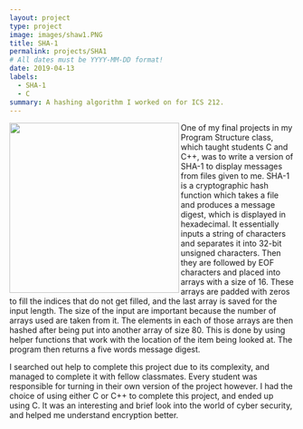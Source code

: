 ```yaml
---
layout: project
type: project
image: images/shaw1.PNG
title: SHA-1
permalink: projects/SHA1
# All dates must be YYYY-MM-DD format!
date: 2019-04-13
labels:
  - SHA-1
  - C
summary: A hashing algorithm I worked on for ICS 212.
---
```


<img class="ui image" align="left" src="{{ site.baseurl }}/images/shaone.jpg" height="300" width="300" >

One of my final projects in my Program Structure class, which taught students C and C++, was to write a version of SHA-1 to display messages from files given to me. SHA-1 is a cryptographic hash function which takes a file and produces a message digest, which is displayed in hexadecimal. It essentially inputs a string of characters and separates it into 32-bit unsigned characters. Then they are followed by EOF characters and placed into arrays with a size of 16. These arrays are padded with zeros to fill the indices that do not get filled, and the last array is saved for the input length. The size of the input are important because the number of arrays used are taken from it. The elements in each of those arrays are then hashed after being put into another array of size 80. This is done by using helper functions that work with the location of the item being looked at. The program then returns a five words message digest. 

I searched out help to complete this project due to its complexity, and managed to complete it with fellow classmates. Every student was responsible for turning in their own version of the project however. I had the choice of using either C or C++ to complete this project, and ended up using C. It was an interesting and brief look into the world of cyber security, and helped me understand encryption better. 
